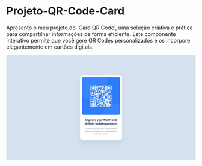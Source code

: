 # Projeto-QR-Code-Card
Apresento o meu projeto do 'Card QR Code', uma solução criativa e prática para compartilhar informações de forma eficiente. Este componente interativo permite que você gere QR Codes personalizados e os incorpore elegantemente em cartões digitais. 


 <img src="desktop-design.jpg" alt="">